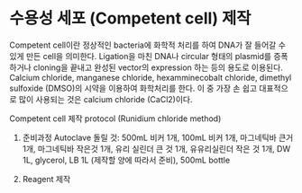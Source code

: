 # 수용성 세포 (Competent cell) 제작

Competent cell이란 정상적인 bacteria에 화학적 처리를 하여 DNA가 잘 들어갈 수 있게 만든 cell을 의미한다. Ligation을 마친 DNA나 circular 형태의 plasmid를 증폭하거나 cloning을 끝내고 완성된 vector의 expression 하는 등의 용도로 이용된다. Calcium chloride, manganese chloride, hexamminecobalt chloride, dimethyl sulfoxide (DMSO)의 시약을 이용하여 화학처리를 한다. 이 중 가장 손 쉽고 대표적으로 많이 사용되는 것은 calcium chloride (CaCl2)이다. 

Competent cell 제작 protocol (Runidium chloride method)

1) 준비과정
Autoclave 돌릴 것: 500mL 비커 1개, 100mL 비커 1개, 마그네틱바 큰거 1개, 마그네틱바 작은것 1개, 유리 실린더 큰 것 1개, 유유리실린더 작은 것 1개, DW 1L, glycerol, LB 1L (제작할 양에 따라서 준비), 500mL bottle

2) Reagent 제작
